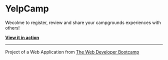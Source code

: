 # YelpCamp

Wecolme to register, review and share your campgrounds experiences with others!

[**View it in action**](https://yelpcamp-zzw6.onrender.com)

------
Project of a Web Application from [The Web Developer Bootcamp](https://www.udemy.com/share/101W9C3@DupdV7FRdAm3VwxosoUWBgoYv36paJWDp8mnlSCKwrlHpI26Wef2SZhx0pCj3OB97Q==/)
